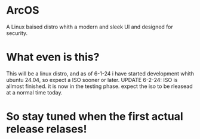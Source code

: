 # ArcOS
A Linux baised distro whith a modern and sleek UI and designed for security.

# What even is this?
This will be a linux distro, and as of 6-1-24 i have started development whith ubuntu 24.04, so expect a ISO sooner or later.
UPDATE 6-2-24: ISO is allmost finished. it is now in the testing phase. expect the iso to be rleasead at a normal time today.

# So stay tuned when the first actual release relases!
